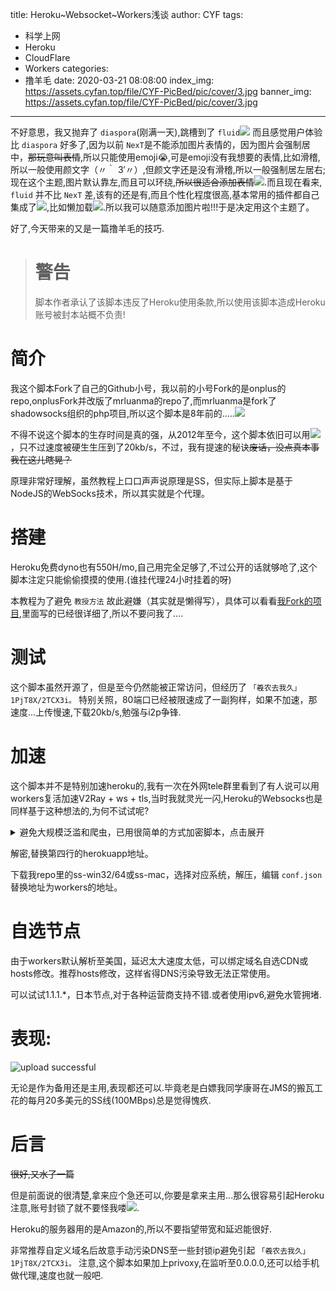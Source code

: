 title: Heroku~Websocket~Workers浅谈
author: CYF
tags:
  - 科学上网
  - Heroku
  - CloudFlare
  - Workers
categories:
  - 撸羊毛
date: 2020-03-21 08:08:00
index_img: https://assets.cyfan.top/file/CYF-PicBed/pic/cover/3.jpg
banner_img: https://assets.cyfan.top/file/CYF-PicBed/pic/cover/3.jpg
---
不好意思，我又抛弃了 `diaspora`(刚满一天),跳槽到了 `fluid`<img src="https://assets.cyfan.top/file/CYF-PicBed/pic/moji/huaji.png"> 而且感觉用户体验比 `diaspora` 好多了,因为以前 `NexT`是不能添加图片表情的，因为图片会强制居中，~~那玩意叫表情~~,所以只能使用emoji😭,可是emoji没有我想要的表情,<span class="heimu">比如滑稽</span>,所以一般使用颜文字（〃｀ 3′〃）,<span class="heimu">但颜文字还是没有滑稽</span>,所以一般强制居左居右;现在这个主题,图片默认靠左,而且可以环绕,~~所以很适合添加表情~~<img src="https://assets.cyfan.top/file/CYF-PicBed/pic/moji/yhuaji.png">.而且现在看来, `fluid` 并不比 `NexT` 差,该有的还是有,而且个性化程度很高,基本常用的插件都自己集成了<img src="https://assets.cyfan.top/file/CYF-PicBed/pic/moji/xy.png">,比如懒加载<img src="https://assets.cyfan.top/file/CYF-PicBed/pic/moji/zhuaji.png">.所以我可以随意添加图片啦!!!于是决定用这个主题了。

好了,今天带来的又是一篇撸羊毛的技巧.


> # 警告
> 脚本作者承认了该脚本违反了Heroku使用条款,所以使用该脚本造成Heroku账号被封本站概不负责!

# 简介

我这个脚本Fork了自己的Github小号，我以前的小号Fork的是onplus的repo,onplusFork并改版了mrluanma的repo了,而mrluanma是fork了shadowsocks组织的php项目,所以这个脚本是8年前的.....<img src="https://assets.cyfan.top/file/CYF-PicBed/pic/moji/lh.png">

不得不说这个脚本的生存时间是真的强，从2012年至今，这个脚本依旧可以用<img src="https://assets.cyfan.top/file/CYF-PicBed/pic/moji/xy.png">，只不过速度被硬生生压到了20kb/s，不过，我有提速的秘诀~~废话，没点真本事我在这儿瞎晃？~~

原理非常好理解，虽然教程上口口声声说原理是SS，但实际上脚本是基于NodeJS的WebSocks技术，所以其实就是个代理。

# 搭建

Heroku免费dyno也有550H/mo,自己用完全足够了,不过公开的话就够呛了,这个脚本注定只能偷偷摸摸的使用.(谁挂代理24小时挂着的呀)

本教程为了避免 `教授方法` 故此避嫌（其实就是懒得写），具体可以看看[我Fork的项目](https://github.com/ChenYFan/shadowsocks-heroku),里面写的已经很详细了,所以不要问我了....

# 测试

这个脚本虽然开源了，但是至今仍然能被正常访问，但经历了 `「羲农去我久」1PjT8X/2TCX3i。` 特别关照，80端口已经被限速成了一副狗样，如果不加速，那速度...上传慢速,下载20kb/s,勉强与i2p争锋.

# 加速

这个脚本并不是特别加速heroku的,我有一次在外网tele群里看到了有人说可以用workers复活加速V2Ray + ws + tls,当时我就灵光一闪,Heroku的Websocks也是同样基于这种想法的,为何不试试呢?

<details>
<summary>避免大规模泛滥和爬虫，已用很简单的方式加密脚本，点击展开</summary>

```
YWRkRXZlbnRMaXN0ZW5lciUyOCUwQSUyMmZldGNoJTIyJTJDZXZlbnQlMjAlM0QlM0UlMjAlN0IlMEFsZXQlMjB1cmwlM0RuZXclMjBVUkwlMjhldmVudC5yZXF1ZXN0LnVybCUyOSUzQiUwQXVybC5ob3N0bmFtZSUzRCUyMnNzLWJ5Y3lmLWV1MS5oZXJva3VhcHAuY29tJTIyJTNCJTBBbGV0JTIwcmVxdWVzdCUzRG5ldyUyMFJlcXVlc3QlMjh1cmwlMkNldmVudC5yZXF1ZXN0JTI5JTNCJTBBZXZlbnQuJTIwcmVzcG9uZFdpdGglMjglMEFmZXRjaCUyOHJlcXVlc3QlMjklMEElMjklMEElN0QlMEElMjk=
```

</details>


解密,替换第四行的herokuapp地址。

下载我repo里的ss-win32/64或ss-mac，选择对应系统，解压，编辑 `conf.json` 替换地址为workers的地址。

# 自选节点

由于workers默认解析至美国，延迟太大速度太低，可以绑定域名自选CDN或hosts修改。推荐hosts修改，这样省得DNS污染导致无法正常使用。

可以试试1.1.1.\*，日本节点,对于各种运营商支持不错.或者使用ipv6,避免水管拥堵.

# 表现:


![upload successful](https://assets.cyfan.top/file/CYF-PicBed/pic/post/pasted-77.png)

无论是作为备用还是主用,表现都还可以.毕竟老是白嫖我同学康哥在JMS的搬瓦工花的每月20多美元的SS线(100MBps)总是觉得愧疚.


# 后言

<span class="heimu">~~很好,又水了一篇~~</span>

但是前面说的很清楚,拿来应个急还可以,你要是拿来主用...那么很容易引起Heroku注意,账号封锁了就不要怪我喽<img src="https://assets.cyfan.top/file/CYF-PicBed/pic/moji/huaji.png">.

Heroku的服务器用的是Amazon的,所以不要指望带宽和延迟能很好.

非常推荐自定义域名后故意手动污染DNS至一些封锁ip避免引起 `「羲农去我久」1PjT8X/2TCX3i。` 注意,这个脚本如果加上privoxy,在监听至0.0.0.0,还可以给手机做代理,速度也就一般吧.


